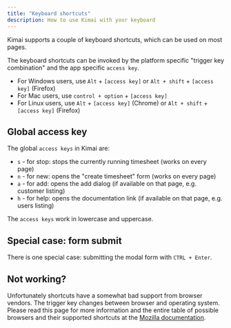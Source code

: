 ```yaml
---
title: "Keyboard shortcuts"
description: How to use Kimai with your keyboard
---
```


Kimai supports a couple of keyboard shortcuts, which can be used on most pages.

The keyboard shortcuts can be invoked by the platform specific "trigger key combination" and the app specific `access key`. 

- For Windows users, use `Alt` + `[access key]` or `Alt + shift` + `[access key]` (Firefox)
- For Mac users, use `control + option` + `[access key]`
- For Linux users, use `Alt` + `[access key]` (Chrome) or `Alt + shift` + `[access key]` (Firefox)

## Global access key

The global `access keys` in Kimai are:
- `s` - for stop: stops the currently running timesheet (works on every page) 
- `n` - for new: opens the "create timesheet" form (works on every page)
- `a` - for add: opens the add dialog (if available on that page, e.g. customer listing) 
- `h` - for help: opens the documentation link (if available on that page, e.g. users listing)

The `access keys` work in lowercase and uppercase.

## Special case: form submit

There is one special case: submitting the modal form with `CTRL + Enter`.

## Not working?

Unfortunately shortcuts have a somewhat bad support from browser vendors.
The trigger key changes between browser and operating system.
Please read this page for more information and the entire table of possible browsers and their supported shortcuts at the 
[Mozilla documentation](https://developer.mozilla.org/en-US/docs/Web/HTML/Global_attributes/accesskey).
